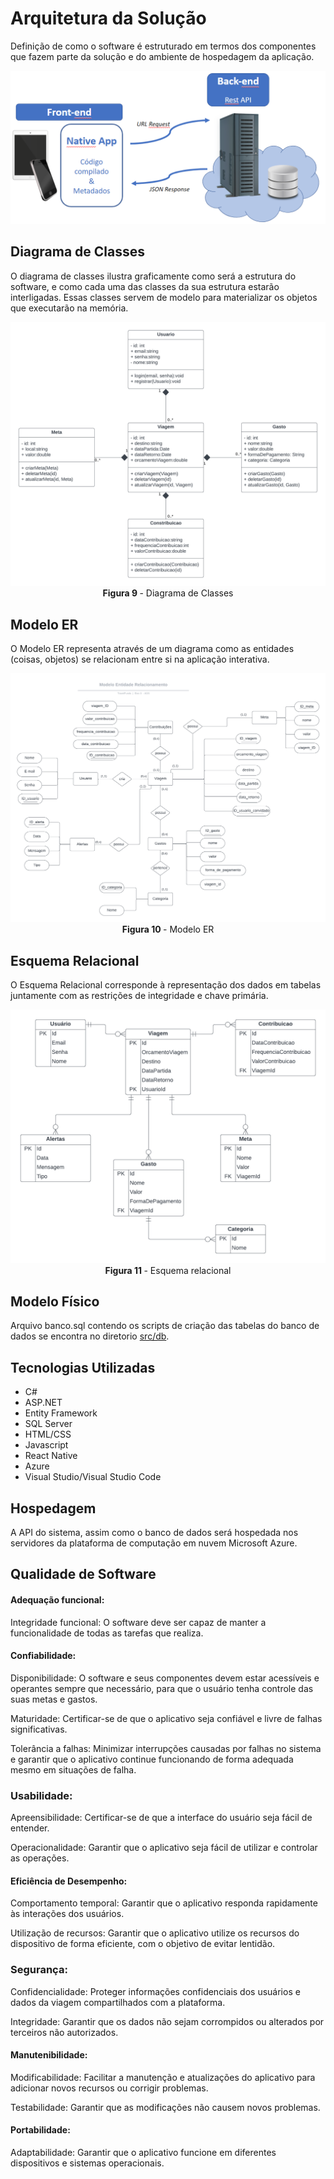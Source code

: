 # Arquitetura da Solução


Definição de como o software é estruturado em termos dos componentes que fazem parte da solução e do ambiente de hospedagem da aplicação.

![Arquitetura da Solução](img/02-mob-arch.png)

## Diagrama de Classes

O diagrama de classes ilustra graficamente como será a estrutura do software, e como cada uma das classes da sua estrutura estarão interligadas. Essas classes servem de modelo para materializar os objetos que executarão na memória.

<div align="center">
<img src="img/diagrama-classes.png"> <br>
<b>Figura 9 </b>- Diagrama de Classes
</div>

## Modelo ER

O Modelo ER representa através de um diagrama como as entidades (coisas, objetos) se relacionam entre si na aplicação interativa.


  <div align="center">
<img src="img/diagrama_er3.png"> <br>
<b>Figura 10 </b>- Modelo ER
</div>

## Esquema Relacional

O Esquema Relacional corresponde à representação dos dados em tabelas juntamente com as restrições de integridade e chave primária.

<div align="center">
<img src="img/base-dados2.png"> <br>
<b>Figura 11 </b>- Esquema relacional
</div>

## Modelo Físico

Arquivo banco.sql contendo os scripts de criação das tabelas do banco de dados se encontra no diretorio <a href="../src/db/banco.sql">src/db</a>.

## Tecnologias Utilizadas

- C#
- ASP.NET
- Entity Framework
- SQL Server
- HTML/CSS
- Javascript
- React Native
- Azure
- Visual Studio/Visual Studio Code

## Hospedagem

A API do sistema, assim como o banco de dados será hospedada nos servidores da plataforma de computação em nuvem Microsoft Azure.

## Qualidade de Software

#### Adequação funcional:

Integridade funcional: O software deve ser capaz de manter a funcionalidade de todas as tarefas que realiza.

#### Confiabilidade:

Disponibilidade: O software e seus componentes devem estar acessíveis e operantes sempre que necessário, para que o usuário tenha controle das suas metas e gastos.

Maturidade: Certificar-se de que o aplicativo seja confiável e livre de falhas significativas.

Tolerância a falhas: Minimizar interrupções causadas por falhas no sistema e garantir que o aplicativo continue funcionando de forma adequada mesmo em situações de falha.

### Usabilidade:

Apreensibilidade: Certificar-se de que a interface do usuário seja fácil de entender.

Operacionalidade: Garantir que o aplicativo seja fácil de utilizar e controlar as operações.

#### Eficiência de Desempenho:

Comportamento temporal: Garantir que o aplicativo responda rapidamente às interações dos usuários.

Utilização de recursos: Garantir que o aplicativo utilize os recursos do dispositivo de forma eficiente, com o objetivo de evitar lentidão.

### Segurança:

Confidencialidade: Proteger informações confidenciais dos usuários e dados da viagem compartilhados com a plataforma.

Integridade: Garantir que os dados não sejam corrompidos ou alterados por terceiros não autorizados.


#### Manutenibilidade:

Modificabilidade: Facilitar a manutenção e atualizações do aplicativo para adicionar novos recursos ou corrigir problemas.

Testabilidade: Garantir que as modificações não causem novos problemas.

#### Portabilidade:

Adaptabilidade: Garantir que o aplicativo funcione em diferentes dispositivos e sistemas operacionais.

